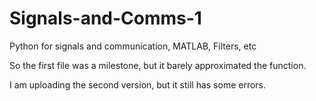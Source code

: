 # Signals-and-Comms-1
Python for signals and communication, MATLAB, Filters, etc


So the first file was a milestone, but it barely approximated the function.

I am uploading the second version, but it still has some errors.
